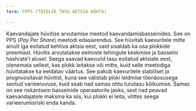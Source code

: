 ```yaml
---
term: FPPS (TÄIELIK TASU AKTSIA KOHTA)

---
```

Kaevandajate hüvitise arvutamise meetod kaevandamisbasseinides. See on PPS (*Pay Per Share*) meetodi edasiarendus. See hüvitab kaevuritele mitte ainult iga esitatud kehtiva aktsia eest, vaid sisaldab ka osa plokkide preemiast. Hüvitis arvutatakse eelmiste tehingute keskmise ja basseini hashrate'i alusel. Seega saavad kaevurid tasu esitatud aktsiate eest, olenemata sellest, kas plokk leitakse või mitte, kuid selle meetodiga hüvitatakse ka eeldatav väärtus. See pakub kaevuritele stabiilset ja prognoositavat hüvitist, kuna see välistab ploki leidmise tõenäosusega seotud varieeruvuse, kuid seab nad samas ohtu turutasu kõikumise. Samas on see riskantsem basseinide operaatorite jaoks, sest nad peavad kaevandajatele maksma ka siis, kui plokki ei leita, võttes seega varieerumisriski enda kanda.